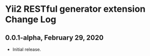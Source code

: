 Yii2 RESTful generator extension Change Log
==========================================

0.0.1-alpha, February 29, 2020
-----------------------------

- Initial release.
